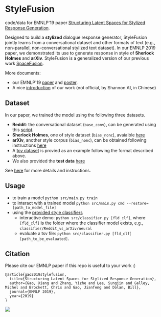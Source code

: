 # StyleFusion
code/data for EMNLP'19 paper [Structuring Latent Spaces for Stylized Response Generation](https://arxiv.org/abs/1909.05361).

Designed to build a **stylized** dialogue response generator, StyleFusion jointly learns from a conversational dataset and other formats of text (e.g., non-parallel, non-conversational stylized text dataset). In our EMNLP 2019 paper, we demonstrated its use to generate response in style of **Sherlock Holmes** and **arXiv**. StyleFusion is a generalized version of our previous work [SpaceFusion](https://github.com/golsun/SpaceFusion).

More documents:
* our EMNLP'19 [paper](https://arxiv.org/abs/1909.05361) and [poster](https://github.com/golsun/StyleFusion/blob/master/EMNLP%20poster.pdf).
* A nice [introduction](https://mp.weixin.qq.com/s/rtAra15Qqnz9bLadSUSAlg) of our work (not official, by Shannon.AI, in Chinese)

## Dataset
In our paper, we trained the model using the following three datasets. 
* **Reddit**: the conversational dataset (`base_conv`), can be generated using this [script](https://github.com/golsun/SpaceFusion/tree/master/data#multi-ref-reddit).
* **Sherlock Holmes**, one of style dataset (`bias_nonc`), avaialble [here](https://github.com/golsun/StyleFusion/tree/master/data/Holmes)
* **arXiv**, another style corpus (`bias_nonc`), can be obtained following instructions [here](https://github.com/golsun/StyleFusion/tree/master/data/arXiv)
* A [toy dataset](https://github.com/golsun/StyleFusion/tree/master/data/toy) is provied as an example following the format described above.
* We also provided the **test data** [here](https://github.com/golsun/StyleFusion/tree/master/data/test)

See [here](https://github.com/golsun/StyleFusion/blob/master/data/README.md) for more details and instructions.

## Usage
* to train a model `python src/main.py train`
* to interact with a trained model `python src/main.py cmd --restore=[path_to_model_file]`
* using the [provided style classifiers](https://github.com/golsun/StyleFusion/tree/master/classifier) 
   * interactive demo: `python src/classifier.py [fld_clf]`, where `[fld_clf]` is the folder where the classifier model exists, e.g., `classifier/Reddit_vs_arXiv/neural`
   * evaluate a tsv file: `python src/classifier.py [fld_clf] [path_to_be_evaluated]`.

## Citation
Please cite our EMNLP paper if this repo is useful to your work :)
```
@article{gao2019stylefusion,
  title={Structuring Latent Spaces for Stylized Response Generation},
  author={Gao, Xiang and Zhang, Yizhe and Lee, Sungjin and Galley, Michel and Brockett, Chris and Gao, Jianfeng and Dolan, Bill},
  journal={EMNLP 2019},
  year={2019}
}
```

![](https://github.com/golsun/StyleFusion/blob/master/fig/intro_fig.png)


